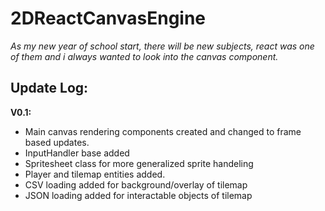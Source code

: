 <h1>2DReactCanvasEngine</h1>
<i>
    As my new year of school start, there will be new subjects, react was one of them and i always wanted to look into the canvas component.
</i>

<h2>Update Log:</h2> 
<strong>V0.1:</strong> 
<ul>
    <li>Main canvas rendering components created and changed to frame based updates.</li>
    <lI>InputHandler base added</lI>
    <li>Spritesheet class for more generalized sprite handeling</li>
    <li>Player and tilemap entities added.</li>
    <li>CSV loading added for background/overlay of tilemap</li>
    <li>JSON loading added for interactable objects of tilemap</li>
</ul>